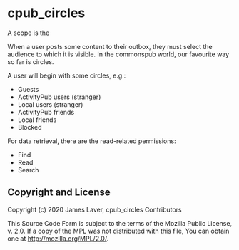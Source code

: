 # cpub_circles



A scope is the 


When a user posts some content to their outbox, they must select the
audience to which it is visible. In the commonspub world, our
favourite way so far is circles.

A user will begin with some circles, e.g.:

* Guests
* ActivityPub users (stranger)
* Local users (stranger)
* ActivityPub friends
* Local friends
* Blocked

For data retrieval, there are the read-related permissions:

* Find
* Read
* Search



## Copyright and License

Copyright (c) 2020 James Laver, cpub_circles Contributors

This Source Code Form is subject to the terms of the Mozilla Public
License, v. 2.0. If a copy of the MPL was not distributed with this
file, You can obtain one at http://mozilla.org/MPL/2.0/.

